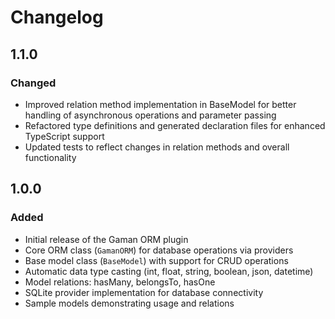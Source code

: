 # Changelog

## 1.1.0

### Changed
- Improved relation method implementation in BaseModel for better handling of asynchronous operations and parameter passing
- Refactored type definitions and generated declaration files for enhanced TypeScript support
- Updated tests to reflect changes in relation methods and overall functionality

## 1.0.0

### Added
- Initial release of the Gaman ORM plugin
- Core ORM class (`GamanORM`) for database operations via providers
- Base model class (`BaseModel`) with support for CRUD operations
- Automatic data type casting (int, float, string, boolean, json, datetime)
- Model relations: hasMany, belongsTo, hasOne
- SQLite provider implementation for database connectivity
- Sample models demonstrating usage and relations
